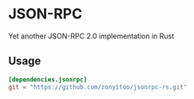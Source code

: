 # JSON-RPC

Yet another JSON-RPC 2.0 implementation in Rust

## Usage

```toml
[dependencies.jsonrpc]
git = "https://github.com/zonyitoo/jsonrpc-rs.git"
```
